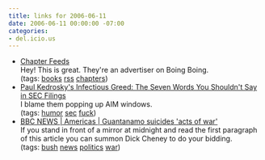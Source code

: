 ```yaml
---
title: links for 2006-06-11
date: 2006-06-11 00:00:00 -07:00
categories:
- del.icio.us
---
```


<ul class="delicious">
	<li>
		<div class="delicious-link"><a href="http://www.chapterfeeds.com/">Chapter Feeds</a></div>
		<div class="delicious-extended">Hey! This is great. They're an advertiser on Boing Boing.</div>
		<div class="delicious-tags">(tags: <a href="http://del.icio.us/torrez/books">books</a> <a href="http://del.icio.us/torrez/rss">rss</a> <a href="http://del.icio.us/torrez/chapters">chapters</a>)</div>
	</li>
	<li>
		<div class="delicious-link"><a href="http://paul.kedrosky.com/archives/2006/06/10/the_seven_words_1.html">Paul Kedrosky's Infectious Greed: The Seven Words You Shouldn't Say in SEC Filings</a></div>
		<div class="delicious-extended">I blame them popping up AIM windows.</div>
		<div class="delicious-tags">(tags: <a href="http://del.icio.us/torrez/humor">humor</a> <a href="http://del.icio.us/torrez/sec">sec</a> <a href="http://del.icio.us/torrez/fuck">fuck</a>)</div>
	</li>
	<li>
		<div class="delicious-link"><a href="http://news.bbc.co.uk/2/hi/americas/5068606.stm">BBC NEWS | Americas | Guantanamo suicides 'acts of war'</a></div>
		<div class="delicious-extended">If you stand in front of a mirror at midnight and read the first paragraph of this article you can summon Dick Cheney to do your bidding.</div>
		<div class="delicious-tags">(tags: <a href="http://del.icio.us/torrez/bush">bush</a> <a href="http://del.icio.us/torrez/news">news</a> <a href="http://del.icio.us/torrez/politics">politics</a> <a href="http://del.icio.us/torrez/war">war</a>)</div>
	</li>
</ul>
